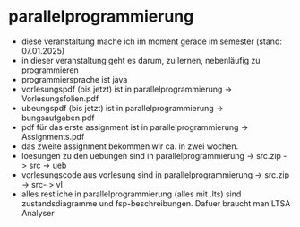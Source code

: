 # parallelprogrammierung
- diese veranstaltung mache ich im moment gerade im semester (stand: 07.01.2025)
- in dieser veranstaltung geht es darum, zu lernen, nebenläufig zu programmieren
- programmiersprache ist java
- vorlesungspdf (bis jetzt) ist in parallelprogrammierung -> Vorlesungsfolien.pdf
- ubeungspdf (bis jetzt) ist in parallelprogrammierung -> bungsaufgaben.pdf
- pdf für das erste assignment ist in parallelprogrammierung -> Assignments.pdf
- das zweite assignment bekommen wir ca. in zwei wochen.
- loesungen zu den uebungen sind in parallelprogrammierung -> src.zip -> src -> ueb
- vorlesungscode aus vorlesung sind in parallelprogrammierung -> src.zip -> src- > vl
- alles restliche in parallelprogrammierung (alles mit .lts) sind zustandsdiagramme und fsp-beschreibungen. Dafuer braucht man LTSA Analyser
